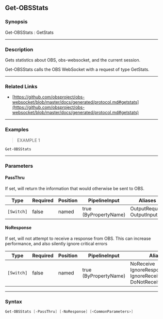 Get-OBSStats
------------




### Synopsis
Get-OBSStats : GetStats



---


### Description

Gets statistics about OBS, obs-websocket, and the current session.


Get-OBSStats calls the OBS WebSocket with a request of type GetStats.



---


### Related Links
* [https://github.com/obsproject/obs-websocket/blob/master/docs/generated/protocol.md#getstats](https://github.com/obsproject/obs-websocket/blob/master/docs/generated/protocol.md#getstats)





---


### Examples
> EXAMPLE 1

```PowerShell
Get-OBSStats
```


---


### Parameters
#### **PassThru**

If set, will return the information that would otherwise be sent to OBS.






|Type      |Required|Position|PipelineInput        |Aliases                      |
|----------|--------|--------|---------------------|-----------------------------|
|`[Switch]`|false   |named   |true (ByPropertyName)|OutputRequest<br/>OutputInput|



#### **NoResponse**

If set, will not attempt to receive a response from OBS.
This can increase performance, and also silently ignore critical errors






|Type      |Required|Position|PipelineInput        |Aliases                                                                |
|----------|--------|--------|---------------------|-----------------------------------------------------------------------|
|`[Switch]`|false   |named   |true (ByPropertyName)|NoReceive<br/>IgnoreResponse<br/>IgnoreReceive<br/>DoNotReceiveResponse|





---


### Syntax
```PowerShell
Get-OBSStats [-PassThru] [-NoResponse] [<CommonParameters>]
```
